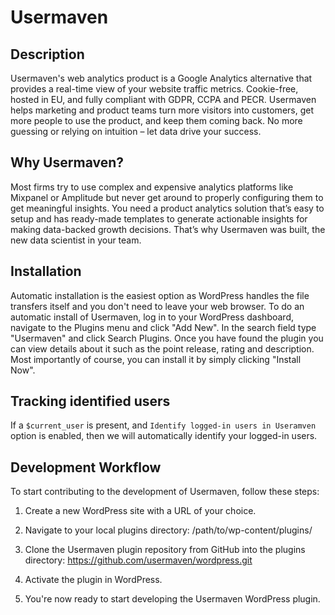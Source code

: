 # Usermaven

## Description
Usermaven's web analytics product is a Google Analytics alternative that provides a real-time view of your website traffic metrics. Cookie-free, hosted in EU, and fully compliant with GDPR, CCPA and PECR. Usermaven helps marketing and product teams turn more visitors into customers, get more people to use the product, and keep them coming back. No more guessing or relying on intuition – let data drive your success.

## Why Usermaven?
Most firms try to use complex and expensive analytics platforms like Mixpanel or Amplitude but never get around to properly configuring them to get meaningful insights. You need a product analytics solution that’s easy to setup and has ready-made templates to generate actionable insights for making data-backed growth decisions. That’s why Usermaven was built, the new data scientist in your team.

## Installation
Automatic installation is the easiest option as WordPress handles the file transfers itself and you don't need to leave your web browser. To do an automatic install of Usermaven, log in to your WordPress dashboard, navigate to the Plugins menu and click "Add New". In the search field type "Usermaven" and click Search Plugins. Once you have found the plugin you can view details about it such as the point release, rating and description. Most importantly of course, you can install it by simply clicking "Install Now".

## Tracking identified users
If a `$current_user` is present, and `Identify logged-in users in Useramven` option is enabled, then we will automatically identify your logged-in users.

## Development Workflow
To start contributing to the development of Usermaven, follow these steps:

1. Create a new WordPress site with a URL of your choice.

2. Navigate to your local plugins directory: /path/to/wp-content/plugins/

3. Clone the Usermaven plugin repository from GitHub into the plugins directory: https://github.com/usermaven/wordpress.git

4. Activate the plugin in WordPress.

5. You're now ready to start developing the Usermaven WordPress plugin.